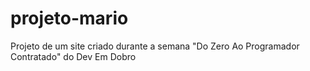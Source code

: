 # projeto-mario
Projeto de um site criado durante a semana "Do Zero Ao Programador Contratado" do Dev Em Dobro
